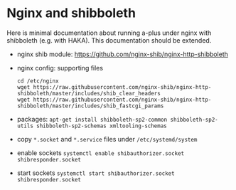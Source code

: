 # Nginx and shibboleth

Here is minimal documentation about running a-plus under nginx with shibboleth (e.g. with HAKA).
This documentation should be extended.

* nginx shib module: https://github.com/nginx-shib/nginx-http-shibboleth

* nginx config: supporting files

    ```
    cd /etc/nginx
    wget https://raw.githubusercontent.com/nginx-shib/nginx-http-shibboleth/master/includes/shib_clear_headers
    wget https://raw.githubusercontent.com/nginx-shib/nginx-http-shibboleth/master/includes/shib_fastcgi_params
    ```

* packages: `apt-get install shibboleth-sp2-common shibboleth-sp2-utils shibboleth-sp2-schemas xmltooling-schemas`

* copy `*.socket` and `*.service` files under `/etc/systemd/system`

* enable sockets `systemctl enable shibauthorizer.socket shibresponder.socket`

* start sockets `systemctl start shibauthorizer.socket shibresponder.socket`
